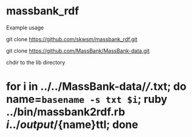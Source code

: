 # massbank_rdf

Example usage

git clone https://github.com/skwsm/massbank_rdf.git

git clone https://github.com/MassBank/MassBank-data.git

chdir to the lib directory

# for i in ../../MassBank-data/*/*.txt; do name=`basename -s txt $i`; ruby ../bin/massbank2rdf.rb $i ../output/${name}ttl; done
